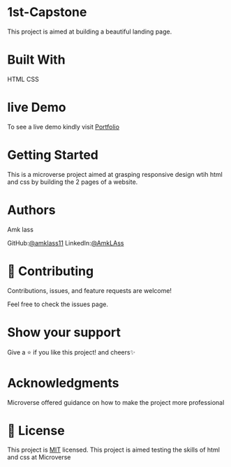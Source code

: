 # 1st-Capstone
This  project is aimed at building a beautiful landing page.

# Built With
HTML
CSS


# live Demo
 To see a live demo kindly visit [Portfolio](https://amklass11.github.io/Mobile-portfolio/)

# Getting Started
This is a  microverse project aimed at grasping responsive design wtih html
and css by building the 2 pages of a website. 

# Authors
Amk lass

GitHub:[@amklass11](https://github.com/amklass11)
LinkedIn:[@AmkLAss](https://www.linkedin.com/in/amk-lass-521565196/)
# 🤝 Contributing
Contributions, issues, and feature requests are welcome!

Feel free to check the issues page.

# Show your support
Give a ⭐️ if you like this project! and cheers✨

 # Acknowledgments
Microverse offered guidance on how to make the project more professional


# 📝 License
This project is [MIT](./MIT.md) licensed.
This project is aimed testing the skills of html and css at Microverse
